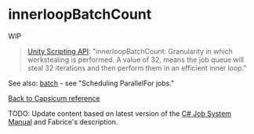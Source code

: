 # innerloopBatchCount

WIP

> [Unity Scripting API](https://docs.unity3d.com/2018.1/Documentation/ScriptReference/Unity.Jobs.IJobParallelForExtensions.Schedule.html): "innerloopBatchCount: Granularity in which workstealing is performed. A value of 32, means the job queue will steal 32 iterations and then perform them in an efficient inner loop."

See also: [batch](https://docs.unity3d.com/Manual/JobSystemParallelForJobs.html) - see "Scheduling ParallelFor jobs."

[Back to Capsicum reference](index.md)



TODO: Update content based on latest version of the [C# Job System Manual](https://docs.unity3d.com/Manual/JobSystem.html) and Fabrice's description.